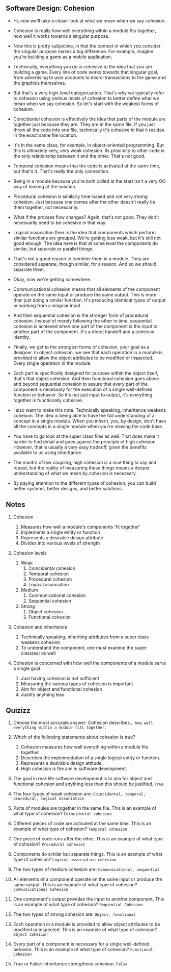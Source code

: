 ## Software Design: Cohesion


- Hi, now we'll take a closer look at what we mean when we say cohesion.

- Cohesion is really how well everything within a module fits together, how well it works towards a singular purpose. 

- Now this is pretty subjective, in that the context in which you consider the singular purpose makes a big difference. For example, imagine you're building a game as a mobile application. 

- Technically, everything you do is cohesive to the idea that you are building a game. Every line of code works towards that singular goal, from advertising to user accounts to micro-transactions to the game and the graphics themselves. 

- But that's a very high-level categorization. That's why we typically refer to cohesion using various levels of cohesion to better define what we mean when we say cohesion. So let's start with the weakest forms of cohesion.

- Coincidental cohesion is effectively the idea that parts of the module are together just because they are. They are in the same file. If you just throw all the code into one file, technically it's cohesive in that it resides in the exact same file location.

- It's in the same class, for example, in object-oriented programming. But this is ultimately very, very weak cohesion. Its proximity to other code is the only relationship between it and the other. That's not good.

- Temporal cohesion means that the code is activated at the same time, but that's it. That's really the only connection. 

- Being in a module because you're both called at the start isn't a very OO way of looking at the solution.

- Procedural cohesion is similarly time-based and not very strong cohesion. Just because one comes after the other doesn't really tie them together, not necessarily. 

- What if the process flow changes? Again, that's not good. They don't necessarily need to be cohesive in that way.

- Logical association then is the idea that components which perform similar functions are grouped. We're getting less weak, but it's still not good enough. The idea here is that at some level the components do similar, but separate or parallel things. 

- That's not a good reason to combine them in a module. They are considered separate, though similar, for a reason. And so we should separate them.

- Okay, now we're getting somewhere.

- Communicational cohesion means that all elements of the component operate on the same input or produce the same output. This is more than just doing a similar function. It's producing identical types of output or working from a singular input.

- And then sequential cohesion is the stronger form of procedural cohesion. Instead of merely following the other in time, sequential cohesion is achieved when one part of the component is the input to another part of the component. It's a direct handoff and a cohesive identity.

- Finally, we get to the strongest forms of cohesion, your goal as a designer. In object cohesion, we see that each operation in a module is provided to allow the object attributes to be modified or inspected. Every single operation in the module. 

- Each part is specifically designed for purpose within the object itself, that's that object cohesion. And then functional cohesion goes above and beyond sequential cohesion to assure that every part of the component is necessary for the execution of a single well-defined function or behavior. So it's not just input to output, it's everything together is functionally cohesive.

- I also want to make this note. Technically speaking, inheritance weakens cohesion. The idea is being able to have the full understanding of a concept in a single module. When you inherit, you, by design, don't have all the concepts in a single module when you're viewing the code base. 

- You have to go look at the super class files as well. That does make it harder to find detail and goes against the principle of high cohesion. However, that is usually a very easy tradeoff, given the benefits available to us using inheritance.

- The mantra of low coupling, high cohesion is a nice thing to say and repeat, but the reality of measuring these things means a deeper understanding of what we mean by cohesion is necessary. 

- By paying attention to the different types of cohesion, you can build better systems, better designs, and better solutions.



## Notes


1. Cohesion
    1. Measures how well a module's components 'fit together'
    2. Implements a single entity or function
    3. Represents a desirable design attribute
    4. Divides into various levels of strength

2. Cohesion levels
    1. Weak
        1. Coincidental cohesion
        2. Temporal cohesion
        3. Procedural cohesion
        4. Logical association
    2. Medium
        1. Communicational cohesion
        2. Sequential cohesion
    3. Strong
        1. Object cohesion
        2. Functional cohesion

3. Cohesion and inheritance
    1. Technically speaking, inheriting attributes from a super class weakens cohesion
    2. To understand the component, one must examine the super class(es) as well

4. Cohesion is concerned with how well the components of a module serve a single goal
    1. Just having cohesion is not sufficient
    2. Measuring the various types of cohesion is important
    3. Aim for object and functional cohesion
    4. Justify anything less


## Quizizz

1. Choose the most accurate answer: Cohesion describes... `how well everything within a module fits together.`

2. Which of the following statements about cohesion is true?
    1. Cohesion measures how well everything within a module fits together.
    2. Describes the implementation of a single logical entity or function.
    3. Represents a desirable design attitude.
    4. High cohesion is the aim in software development.

3. The goal in real-life software development is to aim for object and functional cohesion and anything less than this should be justified. `True`

4. The four types of weak cohesion are: `Coincidental, temporal, procedural, logical association`

5. Parts of modules are together in the same file. This is an example of what type of cohesion? `Coincidental cohesion`

6. Different pieces of code are activated at the same time. This is an example of what type of cohesion? `Temporal cohesion`

7. One piece of code runs after the other. This is an example of what type of cohesion? `Procedural cohesion`

8. Components do similar but separate things. This is an example of what type of cohesion? `Logical association cohesion`

9. The two types of medium cohesion are: `Communicational, sequential`

10. All elements of a component operate on the same input or produce the same output. This is an example of what type of cohesion? `Communicational Cohesion`

11. One component's output provides the input to another component. This is an example of what type of cohesion? `Sequential Cohesion`

12. The two types of strong cohesion are: `Object, functional`

13. Each operation in a module is provided to allow object attributes to be modified or inspected. This is an example of what type of cohesion? `Object Cohesion`

14. Every part of a component is necessary for a single well-defined behavior. This is an example of what type of cohesion? `Functional Cohesion`

15. True or False: inheritance strengthens cohesion. `False`